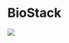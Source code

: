 <h1>BioStack</h1>
<img src = "https://drive.google.com/file/d/19EiU7dwqU04RfEZmWL0P6MTE7Bxjw_I4/view">
